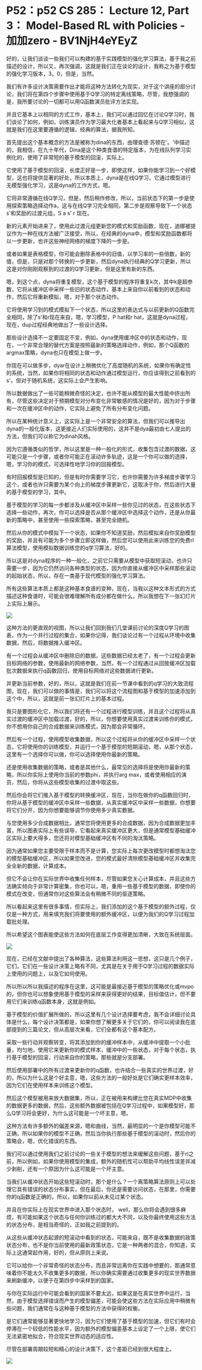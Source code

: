 # P52：p52 CS 285： Lecture 12, Part 3： Model-Based RL with Policies - 加加zero - BV1NjH4eYEyZ

好的，让我们谈谈一些我们可以构建的基于实践模型的强化学习算法，基于我之前描述的设计，所以又，再次强调，这就是我们正在谈论的设计，我称之为基于模型的强化学习版本，3。0，但是，当然。

我们有许多设计决策需要作出才能将这种方法转化为现实，对于这个讲座的部分讨论，我们将在第四个步骤中使用基于Q学习的特定离线策略，尽管，我想强调的是，我所要讨论的一切都可以用Q函数演员批评方法实现。

并且它基本上以相同的方式工作，基本上，我们可以通过回忆在讨论Q学习时，我们谈论了如何，例如，训练演员作为学习最大化者基本上看起来与Q学习相似，这就是我们在这里要遵循的逻辑，经典的算法，据我所知。

首先提出这个基本概念的方法是被称为dina的东西，由理查德·苏顿在'。'中描述的，我相信，在九十年代，Dina是这个种类食谱的特定版本，为在线队列学习实例化的，使用了非常短的基于模型的回滚，实际上。

它使用了基于模型的回滚，长度正好是一步，即使这样，如果你能学习到一个好模型，这也将提供显著的好处，所以本质上，dyna是在线Q学习，它通过模型进行无模型强化学习，这是dyna的工作方式，嗯。

它将非常遵循在线Q学习，但是，然后稍作修改，所以，当前状态下的第一步是使用探索策略选择动作a，这与在线Q学习完全相同，第二步是观察导致下一个状态s'和奖励的过渡元组，S a s' r 现在。

新的元素开始进来了，使用此过渡元组更新您的模式和奖励函数，现在，迪娜被提议作为一种在线方法被广泛接受，所以，在经典的dyna中，模型和奖励函数都将以一步更新，也许这些神经网络的梯度下降的一步是。

或者如果是表格模型，你可能会删除表格中的旧值，以学习率的一些倍数，新的值，但是，只是对那个转换的一步更新，然后dyna执行经典的Q学习更新，所以这是对你刚刚观察到的过渡的Q学习更新，但是这里有新的东西。

嗯，到这个点，dyna将重复模型，这个基于模型的程序将重复k次，其中k是超参数，它将从缓冲区中采样一些旧的状态动作，基本上来自你以前看到的状态和动作，然后它将重新模拟，嗯，对于那个状态动作。

它将使用学习到的模式模拟下一个状态，所以这里的表达式与以前更新的Q函数完全相同，除了s'和r现在来自，嗯，学习模型，P hat和r hat，这就是dyna过程，现在，dup过程经典地做出了一些设计选择。

那些设计选择不一定要固定不变，例如，dyna使用缓冲区中的状态和动作，现在，一个非常合理的替代方案是按照最新的策略选择动作，例如，那个Q函数的argmax策略，dyna也只在模型上做一步。

你现在可以做多步，dyar在设计上稍微优化了高度随机的系统，如果你有确定性的系统，当然，如果你将相同的状态和动作通过模型运行，你应该得到之前看到的s'，但对于随机系统，这实际上会产生影响。

所以数据做出了一些可能稍微奇怪的决定，也许不能从模型的最大性能中挤出所有，尽管这些决定对于预期模型对分布变化非常敏感的情况是好的，因为对于步骤和一次在缓冲区中的动作，它实际上避免了所有分布变化问题。

所以在某种统计意义上，这实际上是一个非常安全的算法，但我们可以推导出dyna的一般化版本，这更接近人们实际使用的，这并不是dya最初由七人提出的方法，但我们可以称它为dinah风格。

因为它遵循类似的哲学，所以这里是一种一般化的形式，收集包含过渡的数据，这可能只是一个步骤，或者你可能正在滚动许多轨迹，这是一个你可以做的选择，嗯，学习你的模式，可选择性地学习你的回报模型。

有时回报模型是已知的，但是有时你需要学习它，也许你需要为许多梯度步骤学习这个，或者也许只需要为某个向上的梯度步骤更新它，这取决于你，然后进行大量的基于模型的学习，其中。

基于模型的学习的每一步都涉及从缓冲区中采样一些你见过的状态，在这些状态下选择一些动作，再次，你可以选择是否从那个缓冲区中选择这个动作，还是从你最新的策略中，甚至使用一些探索策略，甚至完全随机。

然后从你的模式中模拟下一个状态，如果你不知道奖励，然后模拟来自你奖励模型的奖励，并且有可能为多个步骤立即这样做，然后您可以使用此来训练您的免费rl算法模型，使用模拟数据训练您的q学习算法，好的。

所以这是对dyna程序的一种一般化，之前它只需要从模型中获取短滚动，也许只需要一步，因为它仍然访问各种类型的状态，因为你直接从缓冲区中采样那些滚动的起始状态，所以，存在一类基于现代模型的强化学习算法。

所有这些算法本质上都是这种基本食谱的变种，现在，当我以这种文本形式的方式描述这种食谱时，可能会很难理解所有成分都在做什么，所以我想在下一张幻灯片上实际上展示。



![](img/d139633aff9d0b2610dae80764ee668e_1.png)

这种方法的更直观的视图，所以让我们回到我们几堂课前讨论的深度Q学习的图表，作为一个并行过程的集合，如果你记得，我们谈论过有一个过程从环境中收集数据，然后，将数据推入缓冲区。

有一个过程会从缓冲区中删除旧的数据，这些数据已经太老了，有一个过程会更新目标网络的参数，使用最新的网络参数，当然，有一个过程通过从回放缓冲区加载批次数据来执行q函数回归，使用目标网络对这些数据进行更新。

并更新当前参数，好的，所以，这就是我们在前一节课中看到的q学习的大致流程图，现在，我们可以做的事情是，我们可以将这个流程图和基于模型的加速添加到这个中，所以，这就是前一张幻灯片上的基本过程。

我只是要图形化它，所以我们将还有一个过程进行模型训练，并且这个过程将从真实过渡的缓冲区中加载过渡，好的，所以，你想要使用真实过渡来训练你的模式，你不想用你自己的合成数据来训练模式，因为那会非常循环。

然后有一个过程，使用模型收集数据，所以这个过程将从你的缓冲区中采样一个状态，它将使用你的训练模型，并运行一个基于模型的短期滚动，嗯，从那个状态，这里有一个选择你可以做，你可以选择使用你最新的策略。

还是使用收集数据的策略，或者是其他什么，最常见的选择将是使用你最新的策略，所以你实际上使用你当前的参数phi，并执行arg max，或者使用相应的演员，然后，你将从这些模型收集的过渡中取这些。

然后你会将它们推入基于模型的转换缓冲区，现在，当你在做你的q函数回归时，你将从基于模型的缓冲区中采样一些数据，从真实缓冲区中采样一些数据，你想要将它们分开，因为你想要能够调节你使用多少真实数据。

与您使用多少合成数据相比，通常您将使用更多的合成数据，因为合成数据更加丰富，所以图表实际上有些误导，它看起来真实缓冲区更大，但是通常模型基础缓冲区实际上要大得多，您还将对模型基础缓冲区有不同的淘汰策略。

因为通常如果您主要受限于样本而不是计算，您实际上每次更改模型时都想淘汰您的模型基础缓冲区，所以如果您改进，您的模式最好清除模型基础缓冲区并收集完全全新的数据，计算成本。

但它不会让你在实际世界中收集任何样本，尽管如果您关心计算成本，并且这些方法确实倾向于非常计算密集，你也可以，嗯，重用一些基于模型的数据，即使你的模式在改变，但通常你对这些算法会有稍微不同的驱逐策略。

所以看起来这里有很多事情，但实际上，我们添加的这个基于模型的额外过程，仅仅是一种方式，用来填充我们将要使用的额外缓冲区，以便为我们的Q学习过程加载批处理。

所以希望这个图表能使这些方法如何在底层工作变得更加清晰，大致在系统层面。

![](img/d139633aff9d0b2610dae80764ee668e_3.png)

现在，已经在文献中提出了各种算法，这些算法利用这一思想，这只是几个例子，它们，它们在一些设计决策上略有不同，尤其是在关于用于Q学习过程的数据实际上使用的问题上，以及它如何使用。

所以所以所以我描述的程序在这里，这可能是最接近基于模型的策略优化或mvpo的，但你也可以想象使用基于模型的采样来获得更好的结果，目标值估计，但不要用它们来训练q函数本身，这就是例如。

基于模型的价值扩展所做的，所以这里有几个设计选择要考虑，我不会详细讨论具体是什么，每个设计决策都是，如果你想了解更多关于它们的，你可以阅读我在底部提到的三篇论文，但从高层次来看，它们全都有这个基本配方。

采取一些行动并观察转变，将其添加到你的缓冲样本中，从缓冲中提取一个小批量，均匀地，使用它来更新你的模式样本，缓冲中的一些状态，对于每个状态，执行基于模型的回滚，行动来自你的策略，那些就是分支部署。

然后使用部署中的所有过渡来更新你的q函数，也许结合一些真实的世界过渡，好的，所以为什么这是个好主意，嗯，这些方法的一般好处是它们确实更样本效率，因为它们在使用样本来训练这个模型。

然后这个模型被用来放大数据集，所以，正在被用来构建比您在真实MDP中收集的数据更多的数据，然后，这些额外数据被包括在Q学习过程中，如果模型好，那么Q学习将会更好，为什么这可能是一个坏主意，嗯。

这种方法有许多额外的偏差来源，嗯和曲线，当然，最明显的一个是你模型可能不正确，所以如果你的模型不正确，然后当你执行那些基于模型的滚动时，然后你的策略会，嗯，优化错误的东西。

我们可以通过使用我们之前讨论的一些关于模型的想法来缓解这些问题，基于rl之前，所以例如，如果你使用模型的集成，额外的随机性可以帮助平均线性误差并减少剥削，还有一个原因为什么这可能是一个坏主意。

当我们从缓冲状态开始这些短滚动时，那个是什么？一个离策略算法原则上可以处理它具有错误的状态分布事实，但在最后，你还是需要访问状态，在那里，你需要你的q函数是正确的，所以，如果你以前从未见过某个状态。

并且在你实际上在现实世界中进入那个状态时， well，那么你将会遇到很多麻烦，有可能如果这个状态与任何你训练过的都大大不同，以及你最终使用这些方法的状态分布，是相当奇怪的，正如我之前提到的。

从这些从缓冲状态起源的短滚动中看到的状态，可能来自，既不是收集数据的政策状态分布，也不是你当前使用的最新政策状态，它是一种两者的混合，你知道，实际上这通常起作用，好的，但从原则上来说。

它可以给你一个非常奇怪的状态分布，而且非常远离你在实践中想要的，那通常意味着你不能太久不收集更多的数据，所以你确实需要通过收集更多的现实世界数据来刷新缓冲，以便于在第四步中采样到的国家。

与你在实际运行中可能会看到的国家不要太远，如果这是在真实世界中运行，当然，由于模型选择错误而产生的模型偏差，可能会使这些方法在实际应用中稍微有些问题，我们通常在与这种基于模型的方法中获得的权衡。

是它们通常能够显著更快地学习，因为它们使用了基于模型的加速，但它们有时会停滞在一个较低的性能水平，因为额外的模型偏差基本上设定了一个上限，使它们无法紧密地拟合，符合现实世界动态的适应性。

尽管在部署周期较短和精心的设计决策下，这个差距已经到很大程度上。

![](img/d139633aff9d0b2610dae80764ee668e_5.png)